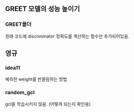 ## GREET 모델의 성능 높이기
### GREET폴더
원래 코드에 discriminator 정확도를 계산하는 함수만 추가되어있음.

## 영규
### idea11
예측한 weight를 반올림하는 방법

### random_gcl
gcl을 학습시키지 않음. (어떻게 되는지 확인용)